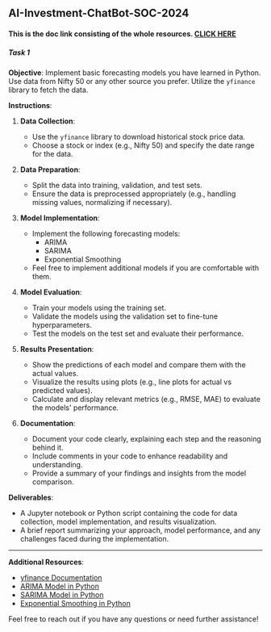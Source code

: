 ## AI-Investment-ChatBot-SOC-2024

#### This is the doc link consisting of the whole resources. [CLICK HERE](https://drive.google.com/drive/folders/1vo-IVe5dZp_vjSw2skIjHMzrPOz6JBoS?usp=sharing)

##### Task 1

**Objective**: Implement basic forecasting models you have learned in Python. Use data from Nifty 50 or any other source you prefer. Utilize the `yfinance` library to fetch the data.

**Instructions**:

1. **Data Collection**:
    - Use the `yfinance` library to download historical stock price data.
    - Choose a stock or index (e.g., Nifty 50) and specify the date range for the data.

2. **Data Preparation**:
    - Split the data into training, validation, and test sets.
    - Ensure the data is preprocessed appropriately (e.g., handling missing values, normalizing if necessary).

3. **Model Implementation**:
    - Implement the following forecasting models:
        - ARIMA
        - SARIMA
        - Exponential Smoothing
    - Feel free to implement additional models if you are comfortable with them.

4. **Model Evaluation**:
    - Train your models using the training set.
    - Validate the models using the validation set to fine-tune hyperparameters.
    - Test the models on the test set and evaluate their performance.

5. **Results Presentation**:
    - Show the predictions of each model and compare them with the actual values.
    - Visualize the results using plots (e.g., line plots for actual vs predicted values).
    - Calculate and display relevant metrics (e.g., RMSE, MAE) to evaluate the models' performance.

6. **Documentation**:
    - Document your code clearly, explaining each step and the reasoning behind it.
    - Include comments in your code to enhance readability and understanding.
    - Provide a summary of your findings and insights from the model comparison.

**Deliverables**:
- A Jupyter notebook or Python script containing the code for data collection, model implementation, and results visualization.
- A brief report summarizing your approach, model performance, and any challenges faced during the implementation.

---

**Additional Resources**:
- [yfinance Documentation](https://pypi.org/project/yfinance/)
- [ARIMA Model in Python](https://www.statsmodels.org/stable/examples/notebooks/generated/tsa_arma_0.html)
- [SARIMA Model in Python](https://www.statsmodels.org/stable/examples/notebooks/generated/tsa_sarimax_stata.html)
- [Exponential Smoothing in Python](https://www.statsmodels.org/stable/examples/notebooks/generated/exponential_smoothing.html)

Feel free to reach out if you have any questions or need further assistance!
